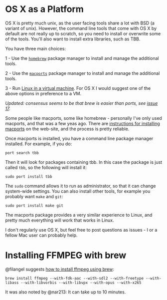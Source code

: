 OS X as a Platform
==================

OS X is pretty much unix, as the user facing tools share a lot
with BSD (a variant of unix). However, the command line tools
that come with OS X by default are not really up to scratch,
so you need to install or overwrite some of the tools. You'll
also want to install extra libraries, such as TBB.

You have three main choices:

1 - Use the [`homebrew`](http://brew.sh/) package manager to install
    and manage the additional tools.

2 - Use the [`macports`](https://www.macports.org/) package manager
    to install and manage the additional tools.
  
3 - Run [Linux in a virtual machine](platforms_linux.md). For OS X
    I would suggest one of the above options in preference to a VM.
    
_Updated: consensus seems to be that brew is easier than ports, see [issue 17](https://github.com/HPCE/hpce-2017-cw1/issues/17)._

Some people like macports, some like homebrew - personally I've only
used macports, and that was a few yeas ago. There are [instructions for installing macports](https://www.macports.org/install.php)
on the web-site, and the process is pretty reliable.

Once macports is installed, you have a command line package manager
installed. For example, if you do:

    port search tbb

Then it will look for packages containing tbb. In this case the
package is just called `tbb`, so the following will install it:

    sudo port install tbb
    
The `sudo` command allows it to run as administrator, so that it
can change system-wide settings. You can also install other tools,
for example you probably want `make` and `git`:

    sudo port install make git
    
The macports package provides a very similar experience to Linux,
and pretty much everything will work that works in Linux.

I don't regularly use OS X, but feel free to post questions as
issues - I or a fellow Mac user can probably help.

Installing FFMPEG with brew
===========================

@filangel suggests [how to install ffmpeg using brew](https://github.com/HPCE/hpce-2017-cw1/issues/33):

    brew install ffmpeg --with-fdk-aac --with-sdl2 --with-freetype --with-libass --with-libvorbis --with-libvpx --with-opus --with-x265

It was also noted by @nar213: It can take up to 10 minutes.
